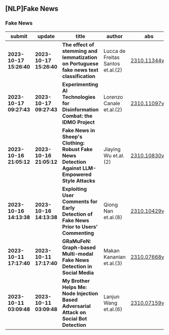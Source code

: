 ## [NLP]Fake News 

### Fake News

| submit | update | title | author | abs | PDF | code | cates | journal |
|---|---|---|---|---|---|---|---|---|
|**2023-10-17 15:26:40**|**2023-10-17 15:26:40**|**The effect of stemming and lemmatization on Portuguese fake news text   classification**|Lucca de Freitas Santos et.al.(2)|[2310.11344v1](http://arxiv.org/abs/2310.11344v1)|[gotoRead](http://arxiv.org/pdf/2310.11344v1)|null|cs.CL, cs.AI|null|
|**2023-10-17 09:27:43**|**2023-10-17 09:27:43**|**Experimenting AI Technologies for Disinformation Combat: the IDMO   Project**|Lorenzo Canale et.al.(2)|[2310.11097v1](http://arxiv.org/abs/2310.11097v1)|[gotoRead](http://arxiv.org/pdf/2310.11097v1)|null|cs.CL|null|
|**2023-10-16 21:05:12**|**2023-10-16 21:05:12**|**Fake News in Sheep's Clothing: Robust Fake News Detection Against   LLM-Empowered Style Attacks**|Jiaying Wu et.al.(2)|[2310.10830v1](http://arxiv.org/abs/2310.10830v1)|[gotoRead](http://arxiv.org/pdf/2310.10830v1)|null|cs.CL|null|
|**2023-10-16 14:13:38**|**2023-10-16 14:13:38**|**Exploiting User Comments for Early Detection of Fake News Prior to   Users' Commenting**|Qiong Nan et.al.(8)|[2310.10429v1](http://arxiv.org/abs/2310.10429v1)|[gotoRead](http://arxiv.org/pdf/2310.10429v1)|null|cs.CL, cs.CY, cs.SI|null|
|**2023-10-11 17:17:40**|**2023-10-11 17:17:40**|**GRaMuFeN: Graph-based Multi-modal Fake News Detection in Social Media**|Makan Kananian et.al.(3)|[2310.07668v1](http://arxiv.org/abs/2310.07668v1)|[gotoRead](http://arxiv.org/pdf/2310.07668v1)|null|cs.LG, cs.AI|null|
|**2023-10-11 03:09:48**|**2023-10-11 03:09:48**|**My Brother Helps Me: Node Injection Based Adversarial Attack on Social   Bot Detection**|Lanjun Wang et.al.(6)|[2310.07159v1](http://arxiv.org/abs/2310.07159v1)|[gotoRead](http://arxiv.org/pdf/2310.07159v1)|null|cs.CR, cs.SI|null|
